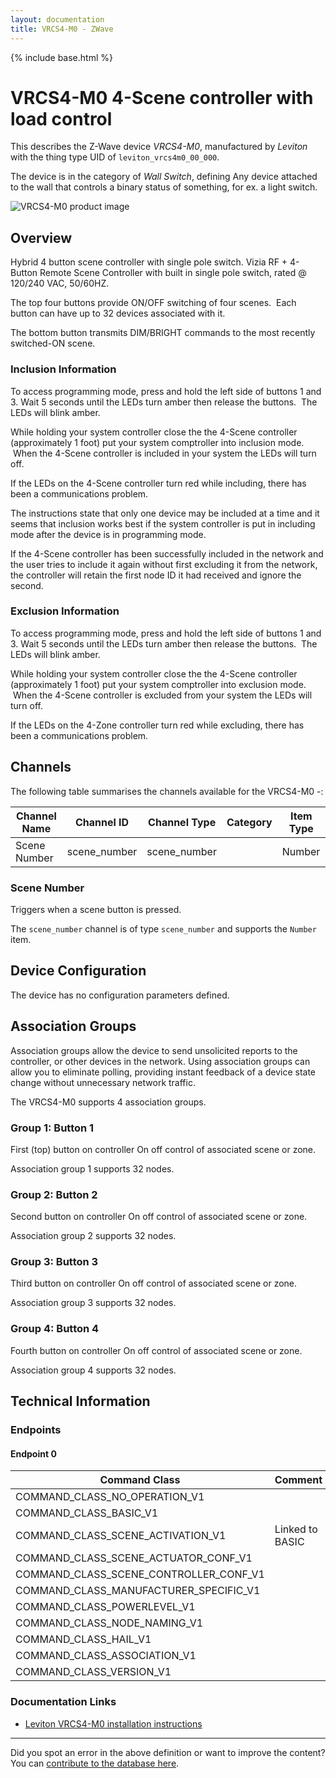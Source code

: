 ```yaml
---
layout: documentation
title: VRCS4-M0 - ZWave
---
```


{% include base.html %}

# VRCS4-M0 4-Scene controller with load control
This describes the Z-Wave device *VRCS4-M0*, manufactured by *Leviton* with the thing type UID of ```leviton_vrcs4m0_00_000```.

The device is in the category of *Wall Switch*, defining Any device attached to the wall that controls a binary status of something, for ex. a light switch.

![VRCS4-M0 product image](https://opensmarthouse.org/zwavedatabase/881/image/)


## Overview

Hybrid 4 button scene controller with single pole switch. Vizia RF + 4-Button Remote Scene Controller with built in single pole switch, rated @ 120/240 VAC, 50/60HZ.

The top four buttons provide ON/OFF switching of four scenes.  Each button can have up to 32 devices associated with it. 

The bottom button transmits DIM/BRIGHT commands to the most recently switched-ON scene.

### Inclusion Information

To access programming mode, press and hold the left side of buttons 1 and 3. Wait 5 seconds until the LEDs turn amber then release the buttons.  The LEDs will blink amber.

While holding your system controller close the the 4-Scene controller (approximately 1 foot) put your system comptroller into inclusion mode.  When the 4-Scene controller is included in your system the LEDs will turn off.

If the LEDs on the 4-Scene controller turn red while including, there has been a communications problem.

The instructions state that only one device may be included at a time and it seems that inclusion works best if the system controller is put in including mode after the device is in programming mode.

If the 4-Scene controller has been successfully included in the network and the user tries to include it again without first excluding it from the network, the controller will retain the first node ID it had received and ignore the second.

### Exclusion Information

To access programming mode, press and hold the left side of buttons 1 and 3. Wait 5 seconds until the LEDs turn amber then release the buttons.  The LEDs will blink amber.

While holding your system controller close the the 4-Scene controller (approximately 1 foot) put your system comptroller into exclusion mode.  When the 4-Scene controller is excluded from your system the LEDs will turn off.

If the LEDs on the 4-Zone controller turn red while excluding, there has been a communications problem.

## Channels

The following table summarises the channels available for the VRCS4-M0 -:

| Channel Name | Channel ID | Channel Type | Category | Item Type |
|--------------|------------|--------------|----------|-----------|
| Scene Number | scene_number | scene_number |  | Number | 

### Scene Number
Triggers when a scene button is pressed.

The ```scene_number``` channel is of type ```scene_number``` and supports the ```Number``` item.



## Device Configuration

The device has no configuration parameters defined.

## Association Groups

Association groups allow the device to send unsolicited reports to the controller, or other devices in the network. Using association groups can allow you to eliminate polling, providing instant feedback of a device state change without unnecessary network traffic.

The VRCS4-M0 supports 4 association groups.

### Group 1: Button 1

First (top) button on controller
On off control of associated scene or zone.

Association group 1 supports 32 nodes.

### Group 2: Button 2

Second button on controller
On off control of associated scene or zone.

Association group 2 supports 32 nodes.

### Group 3: Button 3

Third button on controller
On off control of associated scene or zone.

Association group 3 supports 32 nodes.

### Group 4: Button 4

Fourth button on controller
On off control of associated scene or zone.

Association group 4 supports 32 nodes.

## Technical Information

### Endpoints

#### Endpoint 0

| Command Class | Comment |
|---------------|---------|
| COMMAND_CLASS_NO_OPERATION_V1| |
| COMMAND_CLASS_BASIC_V1| |
| COMMAND_CLASS_SCENE_ACTIVATION_V1| Linked to BASIC|
| COMMAND_CLASS_SCENE_ACTUATOR_CONF_V1| |
| COMMAND_CLASS_SCENE_CONTROLLER_CONF_V1| |
| COMMAND_CLASS_MANUFACTURER_SPECIFIC_V1| |
| COMMAND_CLASS_POWERLEVEL_V1| |
| COMMAND_CLASS_NODE_NAMING_V1| |
| COMMAND_CLASS_HAIL_V1| |
| COMMAND_CLASS_ASSOCIATION_V1| |
| COMMAND_CLASS_VERSION_V1| |

### Documentation Links

* [Leviton VRCS4-M0 installation instructions](https://opensmarthouse.org/zwavedatabase/881/Leviton-VRCS4-M0.pdf)

---

Did you spot an error in the above definition or want to improve the content?
You can [contribute to the database here](https://opensmarthouse.org/zwavedatabase/881).
